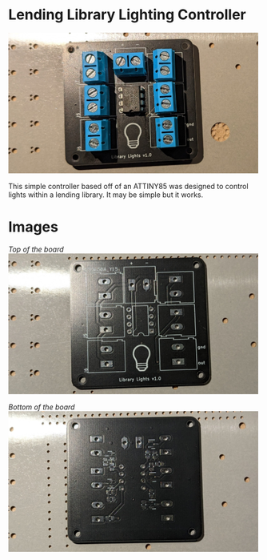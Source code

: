 # Lending Library Lighting Controller 

<img src="./images/topDown.jpg" width="500"> 

This simple controller based off of an ATTINY85 was designed to control lights within a lending library. It may be simple but it works. 

# Images

*Top of the board*
<br>
<img src="./images/topUnsoldered.jpg" width="500">



*Bottom of the board*
<br>
<img src="./images/bottomUnsoldered.jpg" width="500">
